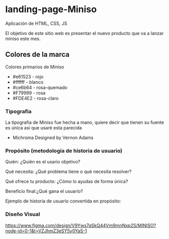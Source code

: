 # landing-page-Miniso
Aplicación de HTML, CSS, JS

El objetivo de este sitio web es presentar el nuevo producto que va a lanzar miniso este mes.

## Colores de la marca
Colores primarios de Miniso
- #e61523 - rojo
- #ffffff - blanco
- #ce6b64 - rosa-quemado
- #F79999 - rosa
- #FDE4E2 - rosa-claro


### Tipografia
La tipografia de Miniso fue hecha a mano, quiere decir que tienen su fuente es única así que usaré esta parecida
- Michroma
Designed by Vernon Adams

### Propósito (metodología de historia de usuario)

Quién: ¿Quién es el usario objetivo?



Qué necesita: ¿Qué problema tiene o qué necesita resolver?

Qué ofrece tu producto: ¿Cómo lo ayudas de forma única?

Beneficio final:¿Qué gana el usuario?

Ejemplo de historia de usuario convertida en propósito:

### Diseño Visual

https://www.figma.com/design/V9Yws7qSkQ44Vm9mnNxp2S/MINISO?node-id=0-1&t=VZJhmZ3eSY5y0YaS-1

